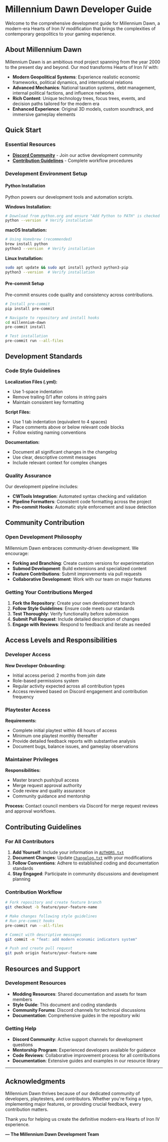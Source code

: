 # Millennium Dawn Developer Guide

Welcome to the comprehensive development guide for Millennium Dawn, a modern-era Hearts of Iron IV modification that brings the complexities of contemporary geopolitics to your gaming experience.

## About Millennium Dawn

Millennium Dawn is an ambitious mod project spanning from the year 2000 to the present day and beyond. Our mod transforms Hearts of Iron IV with:

- **Modern Geopolitical Systems**: Experience realistic economic frameworks, political dynamics, and international relations
- **Advanced Mechanics**: National taxation systems, debt management, internal political factions, and influence networks
- **Rich Content**: Unique technology trees, focus trees, events, and decision paths tailored for the modern era
- **Enhanced Experience**: Original 3D models, custom soundtrack, and immersive gameplay elements

## Quick Start

### Essential Resources
- **[Discord Community](http://discord.gg/millenniumdawn)** - Join our active development community
- **[Contribution Guidelines](https://docs.google.com/document/d/1V8DLowqEOSmlgazlHeC-hLZzLki5e6cWhQO_ZK6HVYs)** - Complete workflow procedures

### Development Environment Setup

#### Python Installation

Python powers our development tools and automation scripts.

**Windows Installation:**
```bash
# Download from python.org and ensure "Add Python to PATH" is checked
python --version  # Verify installation
```

**macOS Installation:**
```bash
# Using Homebrew (recommended)
brew install python
python3 --version  # Verify installation
```

**Linux Installation:**
```bash
sudo apt update && sudo apt install python3 python3-pip
python3 --version  # Verify installation
```

#### Pre-commit Setup

Pre-commit ensures code quality and consistency across contributions.

```bash
# Install pre-commit
pip install pre-commit

# Navigate to repository and install hooks
cd millennium-dawn
pre-commit install

# Test installation
pre-commit run --all-files
```

## Development Standards

### Code Style Guidelines

**Localization Files (.yml):**
- Use 1-space indentation
- Remove trailing 0/1 after colons in string pairs
- Maintain consistent key formatting

**Script Files:**
- Use 1 tab indentation (equivalent to 4 spaces)
- Place comments above or below relevant code blocks
- Follow existing naming conventions

**Documentation:**
- Document all significant changes in the changelog
- Use clear, descriptive commit messages
- Include relevant context for complex changes

### Quality Assurance

Our development pipeline includes:
- **CWTools Integration**: Automated syntax checking and validation
- **Pipeline Formatters**: Consistent code formatting across the project
- **Pre-commit Hooks**: Automatic style enforcement and issue detection

## Community Contribution

### Open Development Philosophy

Millennium Dawn embraces community-driven development. We encourage:

- **Forking and Branching**: Create custom versions for experimentation
- **Submod Development**: Build extensions and specialized content
- **Feature Contributions**: Submit improvements via pull requests
- **Collaborative Development**: Work with our team on major features

### Getting Your Contributions Merged

1. **Fork the Repository**: Create your own development branch
2. **Follow Style Guidelines**: Ensure code meets our standards
3. **Test Thoroughly**: Verify functionality before submission
4. **Submit Pull Request**: Include detailed description of changes
5. **Engage with Reviews**: Respond to feedback and iterate as needed

## Access Levels and Responsibilities

### Developer Access
**New Developer Onboarding:**
- Initial access period: 2 months from join date
- Role-based permissions system
- Regular activity expected across all contribution types
- Access reviewed based on Discord engagement and contribution frequency

### Playtester Access
**Requirements:**
- Complete initial playtest within 48 hours of access
- Minimum one playtest monthly thereafter
- Provide detailed feedback reports with substantive analysis
- Document bugs, balance issues, and gameplay observations

### Maintainer Privileges
**Responsibilities:**
- Master branch push/pull access
- Merge request approval authority
- Code review and quality assurance
- Community guidance and mentorship

**Process:**
Contact council members via Discord for merge request reviews and approval workflows.

## Contributing Guidelines

### For All Contributors

1. **Add Yourself**: Include your information in [`AUTHORS.txt`](./AUTHORS.txt)
2. **Document Changes**: Update [`Changelog.txt`](./Changelog.txt) with your modifications
3. **Follow Conventions**: Adhere to established coding and documentation standards
4. **Stay Engaged**: Participate in community discussions and development planning

### Contribution Workflow

```bash
# Fork repository and create feature branch
git checkout -b feature/your-feature-name

# Make changes following style guidelines
# Run pre-commit hooks
pre-commit run --all-files

# Commit with descriptive messages
git commit -m "feat: add modern economic indicators system"

# Push and create pull request
git push origin feature/your-feature-name
```

## Resources and Support

### Development Resources
- **Modding Resources**: Shared documentation and assets for team members
- **Style Guide**: This document and coding standards
- **Community Forums**: Discord channels for technical discussions
- **Documentation**: Comprehensive guides in the repository wiki

### Getting Help

- **Discord Community**: Active support channels for development questions
- **Mentorship Program**: Experienced developers available for guidance
- **Code Reviews**: Collaborative improvement process for all contributions
- **Documentation**: Extensive guides and examples in our resource library

---

## Acknowledgments

Millennium Dawn thrives because of our dedicated community of developers, playtesters, and contributors. Whether you're fixing a typo, implementing major features, or providing crucial feedback, every contribution matters.

Thank you for helping us create the definitive modern-era Hearts of Iron IV experience.

**— The Millennium Dawn Development Team**
